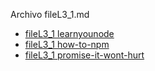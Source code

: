 Archivo fileL3_1.md
* [fileL3_1 learnyounode](https://github.com/workshopper/learnyounode)
* [fileL3_1 how-to-npm](https://github.com/workshopper/how-to-npm)
* [fileL3_1 promise-it-wont-hurt](http://github.com/steve/promise-it-wont-hurt)
